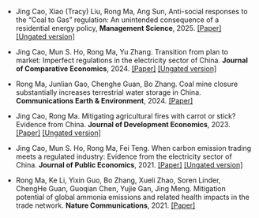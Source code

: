 - Jing Cao, Xiao (Tracy) Liu, Rong Ma, Ang Sun, Anti-social responses to the “Coal to
Gas” regulation: An unintended consequence of a residential energy policy, <strong>Management
Science</strong>, 2025. [[Paper]](https://pubsonline.informs.org/doi/10.1287/mnsc.2023.01459) [[Ungated version]](https://raw.githubusercontent.com/rong-ma/rong-ma.github.io/main/uploads/coaltogas.pdf)

- Jing Cao, Mun S. Ho, Rong Ma, Yu Zhang. Transition from plan to market: Imperfect
regulations in the electricity sector of China. <strong>Journal of Comparative Economics</strong>, 2024. [[Paper]](https://doi.org/10.1016/j.jce.2024.01.001) [[Ungated version]](https://raw.githubusercontent.com/rong-ma/rong-ma.github.io/main/uploads/dispatch.pdf)

- Rong Ma, Junlian Gao, Chenghe Guan, Bo Zhang. Coal mine closure substantially increases terrestrial water storage in China. <strong>Communications Earth & Environment</strong>, 2024. [[Paper]](hhttps://doi.org/10.1038/s43247-024-01589-z)

- Jing Cao, Rong Ma. Mitigating agricultural fires with carrot or stick? Evidence from
China. <strong>Journal of Development Economics</strong>, 2023. [[Paper]](https://doi.org/10.1016/j.jdeveco.2023.103173) [[Ungated version]](https://raw.githubusercontent.com/rong-ma/rong-ma.github.io/main/uploads/bpp.pdf)

- Jing Cao, Mun S. Ho, Rong Ma, Fei Teng. When carbon emission trading meets a regulated industry: Evidence from the electricity sector of China. <strong>Journal of Public Economics</strong>, 2021. [[Paper]](https://doi.org/10.1016/j.jpubeco.2021.104470) [[Ungated version]](https://raw.githubusercontent.com/rong-ma/rong-ma.github.io/main/uploads/ETS.pdf)

- Rong Ma, Ke Li, Yixin Guo, Bo Zhang, Xueli Zhao, Soren Linder, ChengHe Guan, Guoqian Chen, Yujie Gan, Jing Meng. Mitigation potential of global ammonia emissions and related health impacts in the trade network. <strong>Nature Communications</strong>, 2021. [[Paper]](https://doi.org/10.1038/s41467-021-25854-3)